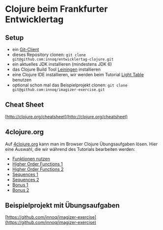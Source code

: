 # Clojure beim Frankfurter Entwicklertag

## Setup

* ein [Git-Client](http://git-scm.com/downloads)
* dieses Repository clonen: `git clone git@github.com:innoq/entwicklertag-clojure.git`
* ein aktuelles JDK installieren (mindestens JDK 6)
* das Clojure Build Tool [Leiningen](http://leiningen.org/#install) installieren
* eine Clojure IDE installieren, wir werden beim Tutorial [Light Table](http://lighttable.com/) benutzen
* optional schon mal das Beispielprojekt clonen: `git clone git@github.com:innoq/imagizer-exercise.git`

## Cheat Sheet

[http://clojure.org/cheatsheet](http://clojure.org/cheatsheet)

## 4clojure.org

Auf [4clojure.org](http://4clojure.org) kann man im Browser Clojure Übungsaufgaben lösen. Hier eine Auswahl, die wir während des Tutorials bearbeiten werden:

* [Funktionen nutzen](http://www.4clojure.com/problem/14)
* [Higher Order Functions 1](http://www.4clojure.com/problem/17)
* [Higher Order Functions 2](http://www.4clojure.com/problem/18)
* [Sequences 1](http://www.4clojure.com/problem/12)
* [Sequences 2](http://www.4clojure.com/problem/13)
* [Bonus 1](http://www.4clojure.com/problem/20)
* [Bonus 2](http://www.4clojure.com/problem/70)

## Beispielprojekt mit Übungsaufgaben

[https://github.com/innoq/imagizer-exercise](https://github.com/innoq/imagizer-exercise)
